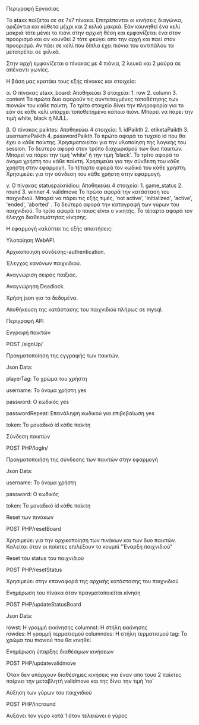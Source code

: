 Περιγραφή Εργασίας 

  Το ataxx παίζεται σε σε 7x7 πίνακα. Επιτρέπονται οι κινήσεις διαγώνια, οριζόντια και κάθετα μέχρι και 2 κελιά μακριά. Εάν κουνηθεί ένα κελί μακριά τότε μένει το πιόνι στην αρχική θέση και εμφανίζεται ένα στον προορισμό και αν κουνθεί 2 τότε φεύγει απο την αρχή και παεί στον προορισμό.
  Αν πάει σε κελί που δίπλα έχει πιόνια του αντιπάλου τα μετατρέπει σε φιλικά. 


  Στην αρχή εμφανίζεται ο πίνακας με 4 πιόνια, 2 λευκά και 2 μαύρα σε απέναντι γωνίες.

  


Η βάση μας κρατάει τους εξής πίνακες και στοιχεία:
  
  α. Ο πίνακας ataxx_board:
      Αποθηκεύει 3 στοιχεία:
         1. row
         2. column
         3. content
      Τα πρώτα δυο αφορούν τις συντεταγμένες τοποθέτησης των πιονιών του κάθε παίκτη.
      Το τρίτο στοιχείο δίνει την πληροφορία για το εάν σε κάθε κελί υπάρχει τοποθετημένο κάποιο πιόνι. Μπορεί να πάρει την τιμή white, black ή NULL.
   
   β. Ο πίνακας paiktes:
      Αποθηκεύει 4 στοιχεία:
         1. idPaikth
         2. etiketaPaikth
         3. usernamePaikth
         4. passwordPaikth
      Το πρώτο αφορά το τυχαίο id που θα έχει ο κάθε παίκτης. Χρησιμοποιείται για την υλοποίηση της λογικής του session.
      Το δεύτερο αφορά στον τρόπο διαχωρισμού των δυο παικτών. Μπορεί να πάρει την τιμή 'white' ή την τιμή 'black'.
      Το τρίτο αφορά το όνομα χρήστη του κάθε παίκτη. Χρησιμεύει για την σύνδεση του κάθε χρήστη στην εφαρμογή.
      Το τέταρτο αφορά τον κωδικό του κάθε χρήστη. Χρησιμεύει για την σύνδεση του κάθε χρήστη στην εφαρμογή.
   
   γ. Ο πίνακας statuspaixnidiou:
      Αποθηκεύει 4 στοιχεία:
         1. game_status
         2. round
         3. winner
         4. validmove
      Το πρώτο αφορά την κατάσταση του παιχνιδιού. Μπορεί να πάρει τις εξής τιμές, 'not active', 'initialized', 'active', 'ended', 'aborted' .
      Το δεύτερο αφορά την καταγραφή των γύρων του παιχνιδιού. 
      Το τρίτο αφορά το ποιος είναι ο νικητής.
      Το τέταρτο αφορά τον έλεγχο διαθεσιμότητας κίνησης.






Η εφαρμογή καλύπτει τις εξής απαιτήσεις:

Υλοποίηση WebAPI.

Αρχικοποίηση σύνδεσης-authentication.

Έλεγχος κανόνων παιχνιδιού.

Αναγνώριση σειράς παιξιάς.

Αναγνώρηση Deadlock.

Χρήση json για τα δεδομένα.

Αποθήκευση της κατάστασης του παιχνιδιού πλήρως σε mysql.







Περιγραφή API


Εγγραφή παικτών

POST /signUp/

Πραγματοποίηση της εγγραφής των παικτών.

Json Data:

playerTag: Το χρώμα του χρήστη

username:	To όνομα χρήστη	yes

password:	Ο κωδικός	yes

passwordRepeat:	Επανάληψη κωδικού για επιβεβαίωση	yes

token:	Το μοναδικό id κάθε παίκτη



Σύνδεση παικτών

POST PHP/logIn/

Πραγματοποιήση της σύνδεσης των παικτών στην εφαρμογή

Json Data:

username:	To όνομα χρήστη

password:	Ο κωδικός	

token:	Το μοναδικό id κάθε παίκτη



Reset των πινάκων

POST PHP/resetBoard

Χρησιμεύει για την αρχικοποίηση των πινάκων και των δυο παικτών. Καλείται όταν οι παίκτες επιλέξουν το κουμπί "Έναρξη παιχνιδιού"



Reset του status του παιχνιδιού

POST PHP/resetStatus

Χρησιμεύει στην επαναφορά της αρχικής κατάστασης του παιχνιδιού


Ενημέρωση του πίνακα όταν πραγματοποιείται κίνηση

POST PHP/updateStatusBoard

Json Data:

rowst: Η γραμμή εκκίνησης
columnst: Η στήλη εκκίνησης  
rowdes: Η γραμμή τερματισμού
columndes: Η στήλη τερματισμού
tag: Το χρώμα του πιονιού που θα κινηθεί




Ενημέρωση ύπαρξης διαθέσιμων κινήσεων

POST PHP/updatevalidmove

Όταν δεν υπάρχουν διαθέσημες κινήσεις για έναν απο τουσ 2 παίκτες παίρνει την μεταβλητή validmove και της δίνει την τιμή 'no'


Αύξηση των γύρων του παιχνιδιού

POST PHP/incround

Αυξάνει τον γύρο κατά 1 όταν τελειώνει ο γύρος












